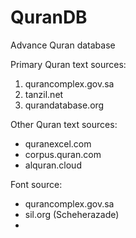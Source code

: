 # QuranDB
Advance Quran database

Primary Quran text sources:
1) qurancomplex.gov.sa
2) tanzil.net
3) qurandatabase.org

Other Quran text sources:
- quranexcel.com
- corpus.quran.com
- alquran.cloud

Font source:
- qurancomplex.gov.sa
- sil.org (Scheherazade)
- 
